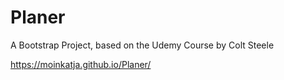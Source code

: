 # Planer
A Bootstrap Project, based on the Udemy Course by Colt Steele

https://moinkatja.github.io/Planer/
